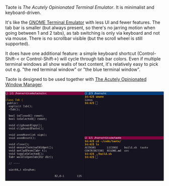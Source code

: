 Taote is *The Acutely Opinionated Terminal Emulator*. It is minimalist and
keyboard-driven.

It's like the [GNOME Terminal
Emulator](https://github.com/GNOME/gnome-terminal) with less UI and fewer
features. The tab bar is smaller (but always present, so there's no jarring
motion when going between 1 and 2 tabs), as tab switching is only via keyboard
and not via mouse. There is no scrollbar visible (but the scroll wheel is still
supported).

It does have one additional feature: a simple keyboard shortcut
(Control-Shift-< or Control-Shift->) will cycle through tab bar colors. Even if
multiple terminal windows all show walls of text content, it's relatively easy
to pick out e.g. "the red terminal window" or "the blue terminal window".

Taote is designed to be used together with [The Acutely Opinionated Window
Manager](https://github.com/nigeltao/taowm).

![screenshot](./doc/screenshot0.png)
